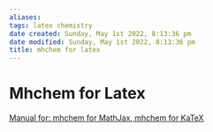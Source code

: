 ```yaml
---
aliases: 
tags: latex chemistry 
date created: Sunday, May 1st 2022, 8:13:36 pm
date modified: Sunday, May 1st 2022, 8:13:36 pm
title: mhchem for latex
---
```


# Mhchem for Latex

[Manual for: mhchem for MathJax, mhchem for KaTeX](https://mhchem.github.io/MathJax-mhchem/)
